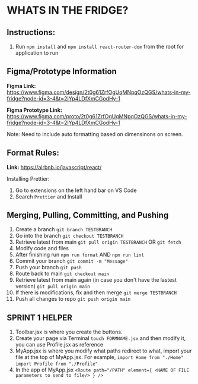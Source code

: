 # WHATS IN THE FRIDGE?

## Instructions:

1. Run `npm install` and `npm install react-router-dom` from the root for application to run


## Figma/Prototype Information

**Figma Link:** https://www.figma.com/design/2t0g61ZrfOgUqMNpqOzQGS/whats-in-my-fridge?node-id=3-4&t=2IYp4LDfXmCGodHy-1

**Figma Prototype Link:** https://www.figma.com/proto/2t0g61ZrfOgUqMNpqOzQGS/whats-in-my-fridge?node-id=3-4&t=2IYp4LDfXmCGodHy-1

Note: Need to include auto formatting based on dimensinons on screen.


## Format Rules:

**Link:** https://airbnb.io/javascript/react/

Installing Prettier:
1. Go to extensions on the left hand bar on VS Code
2. Search `Prettier` and Install


## Merging, Pulling, Committing, and Pushing

1. Create a branch `git branch TESTBRANCH`
2. Go into the branch `git checkout TESTBRANCH`
3. Retrieve latest from main `git pull origin TESTBRANCH` OR `git fetch`
4. Modify code and files
5. After finishing run `npm run format` AND `npm run lint`
6. Commit your branch `git commit -m "Message"`
7. Push your branch `git push`
8. Route back to main `git checkout main`
9. Retrieve latest from main again (in case you don't have the lastest version) `git pull origin main` 
10. If there is modifications, fix and then merge `git merge TESTBRANCH`
11. Push all changes to repo `git push origin main`


## SPRINT 1 HELPER

1. Toolbar.jsx is where you create the buttons.
2. Create your page via Terminal `touch FORMNAME.jsx` and then modify it, you can use Profile.jsx as reference
3. MyApp.jsx is where you modify what paths redirect to what, import your file at the top of MyApp.jsx. For example, `import Home from "./Home"` `import Profile from "./Profile"`
4. In the app of MyApp.jsx
`<Route path="/PATH" element={ <NAME OF FILE parameters to send to file/> } />`

